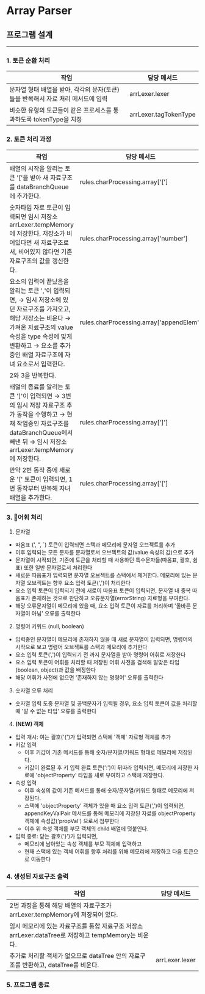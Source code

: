# Array Parser

## 프로그램 설계
---

### 1. 토큰 순환 처리

작업 | 담당 메서드
---|---
문자열 형태 배열을 받아, 각각의 문자(토큰)들을 반복해서 자료 처리 메서드에 입력 | arrLexer.lexer
비슷한 유형의 토큰들이 같은 프로세스를 통과하도록 tokenType을 지정 | arrLexer.tagTokenType

### 2. 토큰 처리 과정

작업 | 담당 메서드
---|---
배열의 시작을 알리는 토큰 '['을 받아 새 자료구조를 dataBranchQueue에 추가한다. | rules.charProcessing.array['[']
숫자타입 자료 토큰이 입력되면 임시 저장소 arrLexer.tempMemory에 저장한다. 저장소가 비어있다면 새 자료구조로서, 비어있지 않다면 기존 자료구조의 값을 갱신한다. | rules.charProcessing.array['number']
요소의 입력이 끝났음을 알리는 토큰 ','이 입력되면, → 임시 저장소에 있던 자료구조를 가져오고, 해당 저장소는 비운다 → 가져온 자료구조의 value 속성을 type 속성에 맞게 변환하고 → 요소를 추가중인 배열 자료구조에 자녀 요소로서 입력한다. | rules.charProcessing.array['appendElem']
2와 3을 반복한다. | 
배열의 종료를 알리는 토큰 ']'이 입력되면 → 3번의 임시 저장 자료구조 추가 동작을 수행하고 → 현재 작업중인 자료구조를 dataBranchQueue에서 빼낸 뒤 → 임시 저장소 arrLexer.tempMemory에 저장한다. | rules.charProcessing.array[']']
만약 2번 동작 중에 새로운 '[' 토큰이 입력되면, 1번 동작부터 반복해 자녀 배열을 추가한다. | rules.charProcessing.array['[']

### 3. 어휘 처리

1. 문자열
  * 따옴표 (', ", `) 토큰이 입력되면 스택과 메모리에 문자열 오브젝트를 추가
  * 이후 입력되는 모든 문자를 문자열로서 오브젝트의 값(value 속성의 값)으로 추가
  * 문자열이 시작되면, 기존에 토큰을 처리할 때 사용하던 특수문자들(따옴표, 괄호, 쉼표) 또한 일반 문자열로서 처리한다
  * 새로운 따옴표가 입력되면 문자열 오브젝트를 스택에서 제거한다. 메모리에 있는 문자열 오브젝트는 향후 요소 입력 토큰(',')이 처리한다
  * 요소 입력 토큰이 입력되기 전에 새로이 따옴표 토큰이 입력되면, 문자열 내 중복 따옴표가 존재하는 것으로 판단하고 오류문자열(errorString) 자료형을 부여한다.
  * 해당 오류문자열이 메모리에 있을 때, 요소 입력 토큰이 자료를 처리하며 '올바른 문자열이 아님' 오류를 출력한다

2. 명령어 키워드 (null, boolean)
  * 입력중인 문자열이 메모리에 존재하지 않을 때 새로 문자열이 입력되면, 명령어의 시작으로 보고 명령어 오브젝트를 스택과 메모리에 추가한다
  * 요소 입력 토큰(',')이 입력되기 전 까지 문자열을 받아 명령어 어휘로 저장한다
  * 요소 입력 토큰이 어휘를 처리할 때 저장된 어휘 사전을 검색해 알맞은 타입(boolean, object)과 값을 배정한다
  * 해당 어휘가 사전에 없으면 '존재하지 않는 명령어' 오류를 출력한다

3. 숫자열 오류 처리
  * 숫자열 입력 도중 문자열 및 공백문자가 입력될 경우, 요소 입력 토큰이 값을 처리할 때 '알 수 없는 타입' 오류를 출력한다

4. **(NEW) 객체**
  * 입력 개시: 여는 괄호('{')가 입력되면 스택에 '객체' 자료형 객체를 추가
  * 키값 입력
    - 이후 키값이 기존 메서드를 통해 숫자/문자열/키워드 형태로 메모리에 저장된다.
    - 키값이 완료된 후 키 입력 완료 토큰(':')이 뒤따라 입력되면, 메모리에 저장한 자료에 'objectProperty' 타입을 새로 부여하고 스택에 저장한다.
  * 속성 입력
    - 이후 속성의 값이 기존 메서드를 통해 숫자/문자열/키워드 형태로 메모리에 저장된다.
    - 스택에 'objectProperty' 객체가 있을 때 요소 입력 토큰(',')이 입력되면, appendKeyValPair 메서드를 통해 메모리에 저장된 자료를 objectProperty 객체에 속성값('propVal') 으로서 첨부한다
    - 이후 위 속성 객체를 부모 객체의 child 배열에 덧붙인다.
  * 입력 종료: 닫는 괄호('}')가 입력되면,
    - 메모리에 남아있는 속성 객체를 부모 객체에 입력하고
    - 현재 스택에 있는 객체 어휘를 향후 처리를 위해 메모리에 저장하고 다음 토큰으로 이동한다

### 4. 생성된 자료구조 출력

작업 | 담당 메서드
---|---
2번 과정을 통해 해당 배열의 자료구조가 arrLexer.tempMemory에 저장되어 있다. | 
임시 메모리에 있는 자료구조를 통합 자료구조 저장소 arrLexer.dataTree로 저장하고 tempMemory는 비운다.| 
추가로 처리할 객체가 없으므로 dataTree 안의 자료구조를 반환하고, dataTree를 비운다.| arrLexer.lexer

### 5. 프로그램 종료
